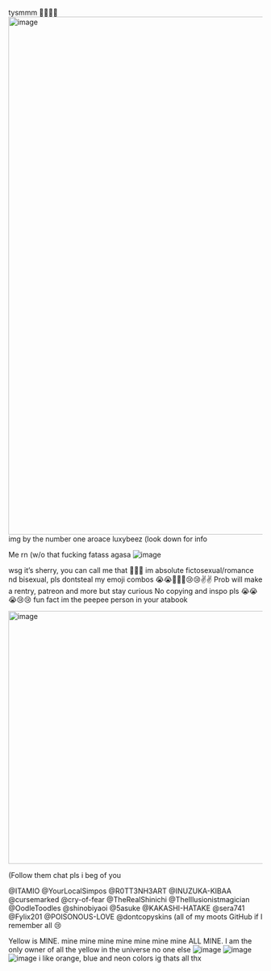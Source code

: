 tysmmm 🥹🥹🥹🥹
<img width="1024" height="1024" alt="image" src="https://github.com/user-attachments/assets/bfb4a3d2-134b-42fa-85cc-633748abc446" />
img by the number one aroace luxybeez
(look down for info


Me rn (w/o that fucking fatass agasa
![image](https://github.com/user-attachments/assets/dcfa2db0-5d4f-49a9-8a9a-7a0f3ad51d35)

wsg it’s sherry, you can call me that 🤤🤤🤤
im absolute fictosexual/romance nd bisexual, pls dontsteal my emoji combos 😭😭🤤🥺🥺😢😢✌️✌️
Prob will make a rentry, patreon and more but stay curious                                                                          No copying and inspo pls 😭😭😭😢😢 fun fact im the peepee person in your atabook

<img width="1500" height="500" alt="image" src="https://github.com/user-attachments/assets/44111bf1-3448-4da6-a45c-ed5957d0c5bd" />

(Follow them chat pls i beg of you 

@ITAMIO @YourLocalSimpos @R0TT3NH3ART @INUZUKA-KIBAA @cursemarked @cry-of-fear @TheRealShinichi @TheIllusionistmagician @OodleToodles @shinobiyaoi @5asuke @KAKASHI-HATAKE @sera741
@Fylix201 @POISONOUS-LOVE @dontcopyskins (all of my moots GitHub if I remember all 😢

Yellow is MINE. mine mine mine mine mine mine mine ALL MINE. I am the only owner of all the yellow in the universe no one else ![image](https://github.com/user-attachments/assets/c385bc30-0841-4503-95d5-f1f1c19165dc) ![image](https://github.com/user-attachments/assets/7e4237d7-569b-40f8-a1a8-ece6b5fd9835) ![image](https://github.com/user-attachments/assets/c0bfc3d0-4cc6-44c6-a18f-17082392d379)
i like orange, blue and neon colors ig
thats all thx 
